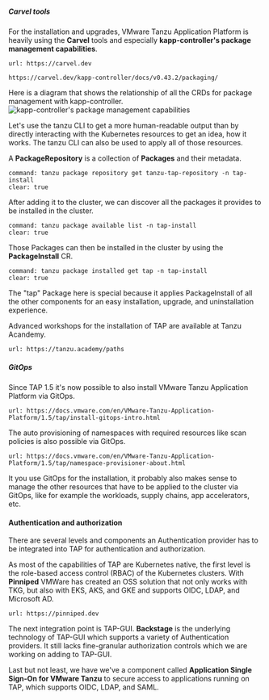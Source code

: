 ##### Carvel tools

For the installation and upgrades, VMware Tanzu Application Platform is heavily using the **Carvel** tools and especially **kapp-controller's package management capabilities**.
```dashboard:open-url
url: https://carvel.dev
```
```dashboard:open-url
https://carvel.dev/kapp-controller/docs/v0.43.2/packaging/
```

Here is a diagram that shows the relationship of all the CRDs for package management with kapp-controller.
![**kapp-controller's** package management capabilities](../images/carvel-package-management.png)

Let's use the tanzu CLI to get a more human-readable output than by directly interacting with the Kubernetes resources to get an idea, how it works. The tanzu CLI can also be used to apply all of those resources.

A **PackageRepository** is a collection of **Packages** and their metadata. 
```terminal:execute
command: tanzu package repository get tanzu-tap-repository -n tap-install
clear: true
```
After adding it to the cluster, we can discover all the packages it provides to be installed in the cluster.
```terminal:execute
command: tanzu package available list -n tap-install
clear: true
```

Those Packages can then be installed in the cluster by using the **PackageInstall** CR.
```terminal:execute
command: tanzu package installed get tap -n tap-install
clear: true
```
The "tap" Package here is special because it applies PackageInstall of all the other components for an easy installation, upgrade, and uninstallation experience.

Advanced workshops for the installation of TAP are available at Tanzu Acandemy.
```dashboard:open-url
url: https://tanzu.academy/paths
```

##### GitOps
Since TAP 1.5 it's now possible to also install VMware Tanzu Application Platform via GitOps.
```dashboard:open-url
url: https://docs.vmware.com/en/VMware-Tanzu-Application-Platform/1.5/tap/install-gitops-intro.html
```
The auto provisioning of namespaces with required resources like scan policies is also possible via GitOps.
```dashboard:open-url
url: https://docs.vmware.com/en/VMware-Tanzu-Application-Platform/1.5/tap/namespace-provisioner-about.html
```

It you use GitOps for the installation, it probably also makes sense to manage the other resources that have to be applied to the cluster via GitOps, like for example the workloads, supply chains, app accelerators, etc.

#### Authentication and authorization
There are several levels and components an Authentication provider has to be integrated into TAP for authentication and authorization.

As most of the capabilities of TAP are Kubernetes native, the first level is the role-based access control (RBAC) of the Kubernetes clusters. With **Pinniped** VMWare has created an OSS solution that not only works with TKG, but also with EKS, AKS, and GKE and supports OIDC, LDAP, and Microsoft AD.
```dashboard:open-url
url: https://pinniped.dev
```

The next integration point is TAP-GUI. **Backstage** is the underlying technology of TAP-GUI which supports a variety of Authentication providers. It still lacks fine-granular authorization controls which we are working on adding to TAP-GUI.

Last but not least, we have we've a component called **Application Single Sign-On for VMware Tanzu** to secure access to applications running on TAP, which supports OIDC, LDAP, and SAML.
